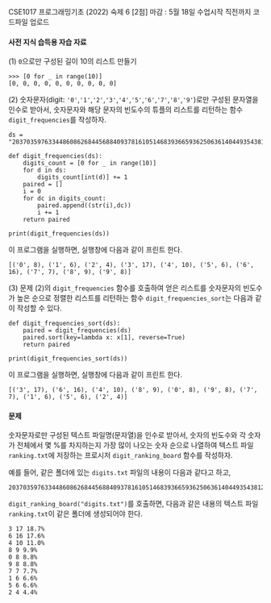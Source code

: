 CSE1017 프로그래밍기초 (2022) 
숙제 6 [2점] 
마감 : 5월 18일 수업시작 직전까지 코드파일 업로드


#### 사전 지식 습득용 자습 자료

(1) `0`으로만 구성된 길이 10의 리스트 만들기

```
>>> [0 for _ in range(10)]
[0, 0, 0, 0, 0, 0, 0, 0, 0, 0]
```

(2) 숫자문자(digit: `'0'`,`'1'`,`'2'`,`'3'`,`'4'`,`'5'`,`'6'`,`'7'`,`'8'`,`'9'`)로만 구성된 문자열을 인수로 받아서, 숫자문자와 해당 문자의 빈도수의 튜플의 리스트를 리턴하는 함수 `digit_frequencies`를 작성하자.

```
ds = "2037035976334486086268445688409378161051468393665936250636140449354381299763336706183397376"

def digit_frequencies(ds):
    digits_count = [0 for _ in range(10)]
    for d in ds:
        digits_count[int(d)] += 1
    paired = []
    i = 0
    for dc in digits_count:
        paired.append((str(i),dc))
        i += 1
    return paired

print(digit_frequencies(ds))
```
이 프로그램을 실행하면, 실행창에 다음과 같이 프린트 한다.
```
[('0', 8), ('1', 6), ('2', 4), ('3', 17), ('4', 10), ('5', 6), ('6', 16), ('7', 7), ('8', 9), ('9', 8)]
```

(3) 문제 (2)의 `digit_frequencies` 함수를 호출하여 얻은 리스트를 숫자문자의 빈도수가 높은 순으로 정렬한 리스트를 리턴하는 함수 `digit_frequencies_sort`는 다음과 같이 작성할 수 있다.

```
def digit_frequencies_sort(ds):
    paired = digit_frequencies(ds)
    paired.sort(key=lambda x: x[1], reverse=True)
    return paired

print(digit_frequencies_sort(ds))
```
이 프로그램을 실행하면, 실행창에 다음과 같이 프린트 한다.
```
[('3', 17), ('6', 16), ('4', 10), ('8', 9), ('0', 8), ('9', 8), ('7', 7), ('1', 6), ('5', 6), ('2', 4)]
```

#### 문제

숫자문자로만 구성된 텍스트 파일명(문자열)을 인수로 받아서, 숫자의 빈도수와 각 숫자가 전체에서 몇 %를 차지하는지 가장 많이 나오는 숫자 순으로 나열하여 텍스트 파일 `ranking.txt`에 저장하는 프로시저 `digit_ranking_board` 함수를 작성하자.

예를 들어, 같은 폴더에 있는 `digits.txt` 파일의 내용이 다음과 같다고 하고,
```
2037035976334486086268445688409378161051468393665936250636140449354381299763336706183397376
```
`digit_ranking_board("digits.txt")`를 호출하면, 다음과 같은 내용의 텍스트 파일 `ranking.txt`이 같은 폴더에 생성되어야 한다.
```
3 17 18.7%
6 16 17.6%
4 10 11.0%
8 9 9.9%
0 8 8.8%
9 8 8.8%
7 7 7.7%
1 6 6.6%
5 6 6.6%
2 4 4.4%
```
